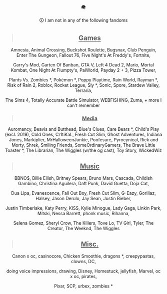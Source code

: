 <div align="center">

### 🪖

🛈 I am not in any of the following fandoms

> ## <ins>Games</ins>

Amnesia, Animal Crossing, Buckshot Roulette, Bugsnax, Club Penguin, Enter The Gungeon, Fallout 76, Five Night's At Freddy's, Fortnite,

Garry's Mod, Garten Of Banban, GTA V, Left 4 Dead 2, Mario, Mortal Kombat, One Night At Flumpty's, PalWorld, Payday 2 + 3, Pizza Tower,

Plants Vs. Zombies *, Pokémon *, Poppy Playtime, Rain World, Rayman *, Risk of Rain 2, Roblox, Rocket League, Sly *, Sonic, Spore, Stardew Valley, Terraria, 

The Sims 4, Totally Accurate Battle Simulator, WEBFISHING, Zuma, + more I can't remember

> ### <ins>Media</ins>

Auromancy, Beavis and Butthead, Blue's Clues, Care Bears *, Child's Play (excl. 2019), Cold Ones, Cr1tiKaL, Fresh Cut Slim, Ghost Adventures, Indiana Jones, Markiplier,
MrHalloweenJunkie, Poofesure, Pyrocynical, Rick and Morty, Shrek, Smiling Friends, SomeOrdinaryGamers, The Brave Little Toaster *, The Librarian, The Wiggles (w/the og cast), 
Toy Story, WickedWiz

> ## <ins>Music</ins>

BBNO$, Billie Eilish, Britney Spears, Bruno Mars, Cascada, Childish Gambino, Christina Aguilera, Daft Punk, David Guetta, Doja Cat,

Dua Lipa, Evanescence, Fall Out Boy, Fresh Cut Slim, G-Eazy, Gorillaz, Halsey, Jason Derulo, Jay Sean, Justin Bieber, 

Justin Timberlake, Katy Perry, KISS, Kylie Minogue, Lady Gaga, Linkin Park, Mitski, Nessa Barrett, phonk music, Rihanna, 

Selena Gomez, Sheryl Crow, The Killers, Tove Lo, TV Girl, Tyler, The Creator, The Weeknd, The Wiggles

> ## <ins>Misc.</ins>

Canon x oc, casinocore, Chicken Smoothie, dragons *, creepypastas, clowns, DC,

doing voice impressions, drawing, Disney, Homestuck, jellyfish, Marvel, oc x oc, pirates,

Pixar, SCP, urbex, zombies *
